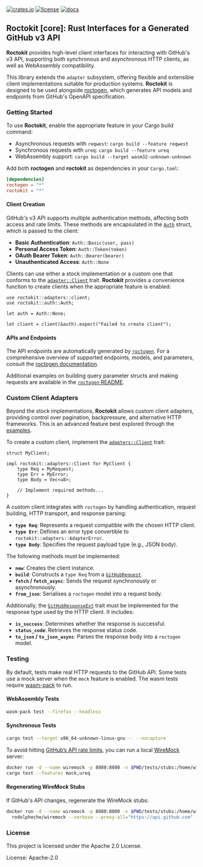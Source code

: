 [![crates.io](https://img.shields.io/crates/v/roctokit.svg)](https://crates.io/crates/roctokit)
[![license](https://img.shields.io/badge/License-Apache%202.0-blue.svg)](https://opensource.org/licenses/Apache-2.0)
[![docs](https://docs.rs/roctokit/badge.svg)](https://docs.rs/roctokit/)

## Roctokit [core]: Rust Interfaces for a Generated GitHub v3 API

**Roctokit** provides high-level client interfaces for interacting with GitHub's v3 API, supporting both synchronous and asynchronous HTTP clients, as well as WebAssembly compatibility.

This library extends the `adapter` subsystem, offering flexible and extensible client implementations suitable for production systems. **Roctokit** is designed to be used alongside [roctogen](https://crates.io/crates/roctogen), which generates API models and endpoints from GitHub's OpenAPI specification.

### Getting Started

To use **Roctokit**, enable the appropriate feature in your Cargo build command:

- Asynchronous requests with `reqwest`: `cargo build --feature reqwest`
- Synchronous requests with `ureq`: `cargo build --feature ureq`
- WebAssembly support: `cargo build --target wasm32-unknown-unknown`

Add both **roctogen** and **roctokit** as dependencies in your `Cargo.toml`:

```toml
[dependencies]
roctogen = "*"
roctokit = "*"
```

#### Client Creation

GitHub's v3 API supports multiple authentication methods, affecting both access and rate limits. These methods are encapsulated in the [`Auth`](https://docs.rs/roctokit/latest/roctokit/auth/enum.Auth.html) struct, which is passed to the client:

- **Basic Authentication**: `Auth::Basic(user, pass)`
- **Personal Access Token**: `Auth::Token(token)`
- **OAuth Bearer Token**: `Auth::Bearer(bearer)`
- **Unauthenticated Access**: `Auth::None`

Clients can use either a stock implementation or a custom one that conforms to the [`adapter::Client`](https://docs.rs/roctokit/latest/roctokit/adapters/trait.Client.html) trait. **Roctokit** provides a convenience function to create clients when the appropriate feature is enabled:

```no_compile
use roctokit::adapters::client;
use roctokit::auth::Auth;

let auth = Auth::None;

let client = client(&auth).expect("Failed to create client");
```

#### APIs and Endpoints

The API endpoints are automatically generated by [`roctogen`](https://crates.io/crates/roctogen). For a comprehensive overview of supported endpoints, models, and parameters, consult the [roctogen documentation](https://docs.rs/roctogen/latest/roctogen/).

Additional examples on building query parameter structs and making requests are available in the [`roctogen` README](https://github.com/fussybeaver/roctokit/blob/master/roctogen/README.md).

### Custom Client Adapters

Beyond the stock implementations, **Roctokit** allows custom client adapters, providing control over pagination, backpressure, and alternative HTTP frameworks. This is an advanced feature best explored through the [examples](https://github.com/fussybeaver/roctokit/tree/master/examples).

To create a custom client, implement the [`adapters::Client`](https://docs.rs/roctokit/latest/roctokit/adapters/trait.Client.html) trait:

```no_compile
struct MyClient;

impl roctokit::adapters::Client for MyClient {
    type Req = MyRequest;
    type Err = MyError;
    type Body = Vec<u8>;

    // Implement required methods...
}
```

A custom client integrates with `roctogen` by handling authentication, request building, HTTP transport, and response parsing:

- **`type Req`**: Represents a request compatible with the chosen HTTP client.
- **`type Err`**: Defines an error type convertible to `roctokit::adapters::AdapterError`.
- **`type Body`**: Specifies the request payload type (e.g., JSON body).

The following methods must be implemented:

- **`new`**: Creates the client instance.
- **`build`**: Constructs a `type Req` from a [`GitHubRequest`](https://docs.rs/roctokit/latest/roctokit/adapters/struct.GitHubRequest.html).
- **`fetch` / `fetch_async`**: Sends the request synchronously or asynchronously.
- **`from_json`**: Serialises a `roctogen` model into a request body.

Additionally, the [`GitHubResponseExt`](https://docs.rs/roctokit/latest/roctokit/adapters/trait.GitHubResponseExt.html) trait must be implemented for the response type used by the HTTP client. It includes:

- **`is_success`**: Determines whether the response is successful.
- **`status_code`**: Retrieves the response status code.
- **`to_json` / `to_json_async`**: Parses the response body into a `roctogen` model.

### Testing

By default, tests make real HTTP requests to the GitHub API. Some tests use a mock server when the `mock` feature is enabled. The wasm tests require [wasm-pack](https://github.com/rustwasm/wasm-pack) to run.

#### WebAssembly Tests

```sh
wasm-pack test --firefox --headless
```

#### Synchronous Tests

```sh
cargo test --target x86_64-unknown-linux-gnu -- --nocapture
```

To avoid hitting [GitHub’s API rate limits](https://docs.github.com/en/rest/rate-limit/rate-limit), you can run a local [WireMock](https://www.npmjs.com/package/wiremock) server:

```sh
docker run -d --name wiremock -p 8080:8080 -v $PWD/tests/stubs:/home/wiremock rodolpheche/wiremock
cargo test --features mock,ureq
```

#### Regenerating WireMock Stubs

If GitHub's API changes, regenerate the WireMock stubs:

```sh
docker run -d --name wiremock -p 8080:8080 -v $PWD/tests/stubs:/home/wiremock -u $(id -u):$(id -g) \
  rodolpheche/wiremock --verbose --proxy-all="https://api.github.com" --record-mappings
```

### License

This project is licensed under the Apache 2.0 License.

License: Apache-2.0
